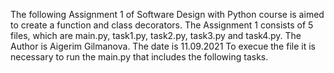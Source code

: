The following Assignment 1 of Software Design with Python course is aimed to create a function and class decorators. The Assignment 1 consists of 5 files, which are main.py, task1.py, task2.py, task3.py and task4.py. 
The Author is Aigerim Gilmanova. 
The date is 11.09.2021
To execue the file it is necessary to run the main.py that includes the following tasks.
